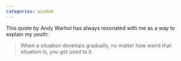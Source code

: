 ```yaml
---
categories: wisdom
---
```



This quote by Andy Warhol has always resonated with me as a way to explain my youth:

> When a situation develops gradually, no matter how weird that situation is, you get used to it.

